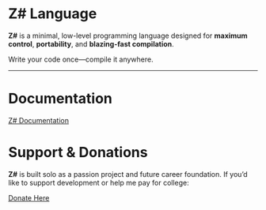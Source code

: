 # Z# Language

**Z#** is a minimal, low-level programming language designed for **maximum control**, **portability**, and **blazing-fast compilation**.

Write your code once—compile it anywhere.

---

# Documentation

[Z# Documentation](https:/docs.zsharp.dev)

# Support & Donations

**Z#** is built solo as a passion project and future career foundation.
If you’d like to support development or help me pay for college:

[Donate Here](https://zsharp.dev/donate)
